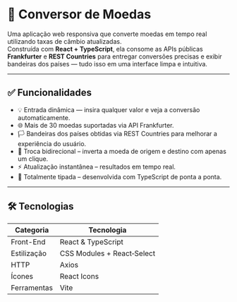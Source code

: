 # 💱 Conversor de Moedas

Uma aplicação web responsiva que converte moedas em tempo real utilizando taxas de câmbio atualizadas.  
Construída com **React + TypeScript**, ela consome as APIs públicas **Frankfurter** e **REST Countries** para entregar conversões precisas e exibir bandeiras dos países — tudo isso em uma interface limpa e intuitiva.

---

## ✅ Funcionalidades

- 💡 Entrada dinâmica — insira qualquer valor e veja a conversão automaticamente.
- 🌐 Mais de 30 moedas suportadas via API Frankfurter.
- 🏳️ Bandeiras dos países obtidas via REST Countries para melhorar a experiência do usuário.
- 🔄 Troca bidirecional – inverta a moeda de origem e destino com apenas um clique.
- ⚡ Atualização instantânea – resultados em tempo real.
- 🧠 Totalmente tipada – desenvolvida com TypeScript de ponta a ponta.

---

## 🛠 Tecnologias

| Categoria     | Tecnologia                    |
|--------------|-------------------------------|
| Front-End     | React & TypeScript         |
| Estilização   | CSS Modules + React‑Select    |
| HTTP          | Axios                         |
| Ícones        | React Icons       |
| Ferramentas   | Vite        |
